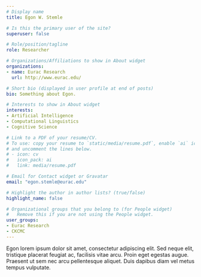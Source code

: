 ```yaml
---
# Display name
title: Egon W. Stemle

# Is this the primary user of the site?
superuser: false

# Role/position/tagline
role: Researcher

# Organizations/Affiliations to show in About widget
organizations:
- name: Eurac Research
  url: http://www.eurac.edu/

# Short bio (displayed in user profile at end of posts)
bio: Something about Egon.

# Interests to show in About widget
interests:
- Artificial Intelligence
- Computational Linguistics
- Cognitive Science

# Link to a PDF of your resume/CV.
# To use: copy your resume to `static/media/resume.pdf`, enable `ai` icons in `params.toml`, 
# and uncomment the lines below.
# - icon: cv
#   icon_pack: ai
#   link: media/resume.pdf

# Email for Contact widget or Gravatar
email: "egon.stemle@eurac.edu"

# Highlight the author in author lists? (true/false)
highlight_name: false

# Organizational groups that you belong to (for People widget)
#   Remove this if you are not using the People widget.
user_groups:
- Eurac Research
- CKCMC 
---
```


Egon lorem ipsum dolor sit amet, consectetur adipiscing elit. Sed
neque elit, tristique placerat feugiat ac, facilisis vitae arcu. Proin eget
egestas augue. Praesent ut sem nec arcu pellentesque aliquet. Duis dapibus diam
vel metus tempus vulputate.
